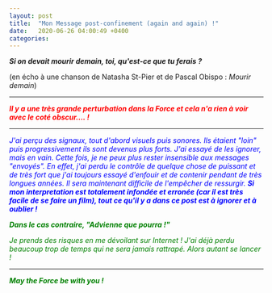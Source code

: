 ```yaml
---
layout: post
title:  "Mon Message post-confinement (again and again) !"
date:   2020-06-26 04:00:49 +0400
categories: 
---
```

<!---
You’ll find this post in your `_posts` directory. Go ahead and edit it and re-build the site to see your changes. You can rebuild the site in many different ways, but the most common way is to run `jekyll serve`, which launches a web server and auto-regenerates your site when a file is updated.

Jekyll requires blog post files to be named according to the following format:

`YEAR-MONTH-DAY-title.MARKUP`

Where `YEAR` is a four-digit number, `MONTH` and `DAY` are both two-digit numbers, and `MARKUP` is the file extension representing the format used in the file. After that, include the necessary front matter. Take a look at the source for this post to get an idea about how it works.

Jekyll also offers powerful support for code snippets:

{% highlight ruby %}
def print_hi(name)
  puts "Hi, #{name}"
end
print_hi('Tom')
#=> prints 'Hi, Tom' to STDOUT.
{% endhighlight %}

Check out the [Jekyll docs][jekyll-docs] for more info on how to get the most out of Jekyll. File all bugs/feature requests at [Jekyll’s GitHub repo][jekyll-gh]. If you have questions, you can ask them on [Jekyll Talk][jekyll-talk].

[jekyll-docs]: https://jekyllrb.com/docs/home
[jekyll-gh]:   https://github.com/jekyll/jekyll
[jekyll-talk]: https://talk.jekyllrb.com/
--->



***Si on devait mourir demain, toi, qu'est-ce que tu ferais ?***

(en écho à une chanson de Natasha St-Pier et de Pascal Obispo : *Mourir demain*)  

   

------
<span style="color: red">***Il y a une très grande perturbation dans la Force et cela n'a rien à voir avec le coté obscur.... !***</span>


-----

<span style="color: blue">*J'ai perçu des signaux, tout d'abord visuels puis sonores. Ils étaient "loin" puis progressivement ils sont devenus plus forts. J'ai essayé de les ignorer, mais en vain. Cette fois, je ne peux plus rester insensible aux messages "envoyés". En effet, j'ai perdu le contrôle de quelque chose de puissant et de très fort que j'ai toujours essayé d'enfouir et de contenir pendant de très longues années. Il sera maintenant difficile de l'empêcher de ressurgir.* ***Si mon interpretation est totalement infondée et erronée (car il est très facile de se faire un film), tout ce qu'il y a dans ce post est à ignorer et à oublier !***</span>

<span style="color: green">***Dans le cas contraire, "Advienne que pourra !"***</span>

<span style="color: green">*Je prends des risques en me dévoilant sur Internet !*</span>
<span style="color: green">*J'ai déjà perdu beaucoup trop de temps qui ne sera jamais rattrapé. Alors autant se lancer !*</span>

-----
<span style="color: green">***May the Force be with you !***</span>


